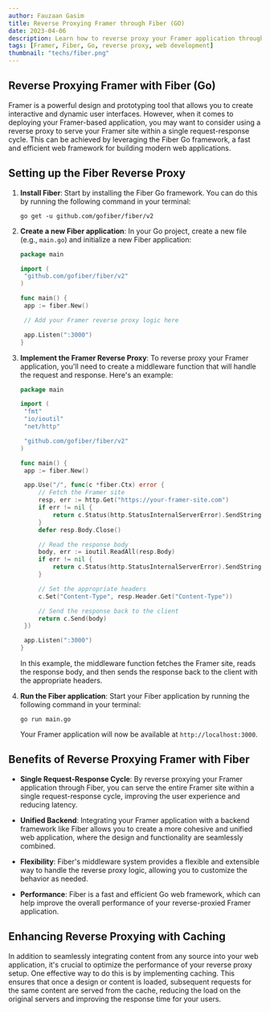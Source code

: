 ```yaml
---
author: Fauzaan Gasim
title: Reverse Proxying Framer through Fiber (GO)
date: 2023-04-06
description: Learn how to reverse proxy your Framer application through the Fiber Go framework, enabling you to serve your Framer site within a single request-response cycle.
tags: [Framer, Fiber, Go, reverse proxy, web development]
thumbnail: "techs/fiber.png"
---
```


## Reverse Proxying Framer with Fiber (Go)

Framer is a powerful design and prototyping tool that allows you to create interactive and dynamic user interfaces. However, when it comes to deploying your Framer-based application, you may want to consider using a reverse proxy to serve your Framer site within a single request-response cycle. This can be achieved by leveraging the Fiber Go framework, a fast and efficient web framework for building modern web applications.

## Setting up the Fiber Reverse Proxy

1. **Install Fiber**: Start by installing the Fiber Go framework. You can do this by running the following command in your terminal:

   ```
   go get -u github.com/gofiber/fiber/v2
   ```

2. **Create a new Fiber application**: In your Go project, create a new file (e.g., `main.go`) and initialize a new Fiber application:

   ```go
   package main

   import (
   	"github.com/gofiber/fiber/v2"
   )

   func main() {
   	app := fiber.New()

   	// Add your Framer reverse proxy logic here

   	app.Listen(":3000")
   }
   ```

3. **Implement the Framer Reverse Proxy**: To reverse proxy your Framer application, you'll need to create a middleware function that will handle the request and response. Here's an example:

   ```go
   package main

   import (
   	"fmt"
   	"io/ioutil"
   	"net/http"

   	"github.com/gofiber/fiber/v2"
   )

   func main() {
   	app := fiber.New()

   	app.Use("/", func(c *fiber.Ctx) error {
   		// Fetch the Framer site
   		resp, err := http.Get("https://your-framer-site.com")
   		if err != nil {
   			return c.Status(http.StatusInternalServerError).SendString(err.Error())
   		}
   		defer resp.Body.Close()

   		// Read the response body
   		body, err := ioutil.ReadAll(resp.Body)
   		if err != nil {
   			return c.Status(http.StatusInternalServerError).SendString(err.Error())
   		}

   		// Set the appropriate headers
   		c.Set("Content-Type", resp.Header.Get("Content-Type"))

   		// Send the response back to the client
   		return c.Send(body)
   	})

   	app.Listen(":3000")
   }
   ```

   In this example, the middleware function fetches the Framer site, reads the response body, and then sends the response back to the client with the appropriate headers.

4. **Run the Fiber application**: Start your Fiber application by running the following command in your terminal:

   ```
   go run main.go
   ```

   Your Framer application will now be available at `http://localhost:3000`.

## Benefits of Reverse Proxying Framer with Fiber

- **Single Request-Response Cycle**: By reverse proxying your Framer application through Fiber, you can serve the entire Framer site within a single request-response cycle, improving the user experience and reducing latency.

- **Unified Backend**: Integrating your Framer application with a backend framework like Fiber allows you to create a more cohesive and unified web application, where the design and functionality are seamlessly combined.

- **Flexibility**: Fiber's middleware system provides a flexible and extensible way to handle the reverse proxy logic, allowing you to customize the behavior as needed.

- **Performance**: Fiber is a fast and efficient Go web framework, which can help improve the overall performance of your reverse-proxied Framer application.

## Enhancing Reverse Proxying with Caching

In addition to seamlessly integrating content from any source into your web application, it's crucial to optimize the performance of your reverse proxy setup. One effective way to do this is by implementing caching. This ensures that once a design or content is loaded, subsequent requests for the same content are served from the cache, reducing the load on the original servers and improving the response time for your users.